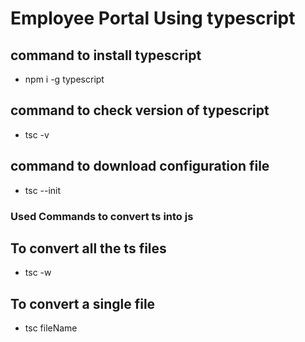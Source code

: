 # Employee Portal Using typescript

## command to install typescript 
- npm i -g typescript

## command to check version of typescript
- tsc -v

## command to download configuration file
- tsc --init 

### Used Commands to convert ts into js
## To convert all the ts files
- tsc -w

## To convert a single file
- tsc fileName
